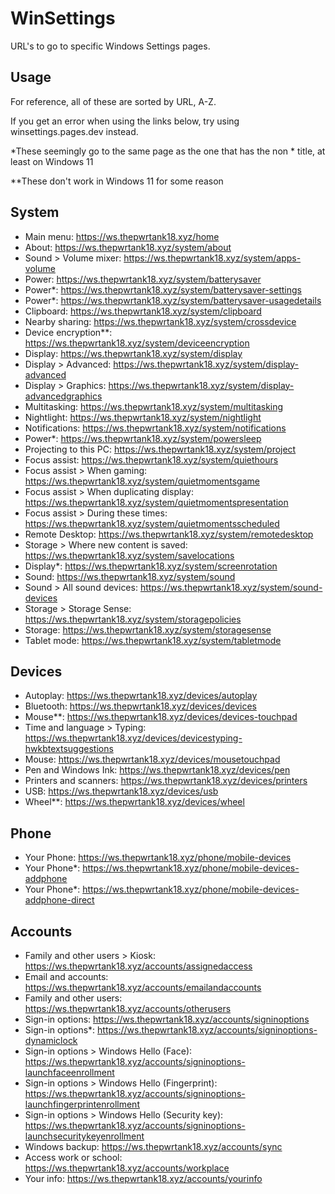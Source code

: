 # WinSettings
URL's to go to specific Windows Settings pages.

## Usage
For reference, all of these are sorted by URL, A-Z.

If you get an error when using the links below, try using winsettings.pages.dev instead.

*These seemingly go to the same page as the one that has the non * title, at least on Windows 11

**These don't work in Windows 11 for some reason

## System
* Main menu: https://ws.thepwrtank18.xyz/home
* About: https://ws.thepwrtank18.xyz/system/about
* Sound > Volume mixer: https://ws.thepwrtank18.xyz/system/apps-volume
* Power: https://ws.thepwrtank18.xyz/system/batterysaver
* Power*: https://ws.thepwrtank18.xyz/system/batterysaver-settings
* Power*: https://ws.thepwrtank18.xyz/system/batterysaver-usagedetails
* Clipboard: https://ws.thepwrtank18.xyz/system/clipboard
* Nearby sharing: https://ws.thepwrtank18.xyz/system/crossdevice
* Device encryption**: https://ws.thepwrtank18.xyz/system/deviceencryption
* Display: https://ws.thepwrtank18.xyz/system/display
* Display > Advanced: https://ws.thepwrtank18.xyz/system/display-advanced
* Display > Graphics: https://ws.thepwrtank18.xyz/system/display-advancedgraphics
* Multitasking: https://ws.thepwrtank18.xyz/system/multitasking
* Nightlight: https://ws.thepwrtank18.xyz/system/nightlight
* Notifications: https://ws.thepwrtank18.xyz/system/notifications
* Power*: https://ws.thepwrtank18.xyz/system/powersleep
* Projecting to this PC: https://ws.thepwrtank18.xyz/system/project
* Focus assist: https://ws.thepwrtank18.xyz/system/quiethours
* Focus assist > When gaming: https://ws.thepwrtank18.xyz/system/quietmomentsgame
* Focus assist > When duplicating display: https://ws.thepwrtank18.xyz/system/quietmomentspresentation
* Focus assist > During these times: https://ws.thepwrtank18.xyz/system/quietmomentsscheduled
* Remote Desktop: https://ws.thepwrtank18.xyz/system/remotedesktop
* Storage > Where new content is saved: https://ws.thepwrtank18.xyz/system/savelocations
* Display*: https://ws.thepwrtank18.xyz/system/screenrotation
* Sound: https://ws.thepwrtank18.xyz/system/sound
* Sound > All sound devices: https://ws.thepwrtank18.xyz/system/sound-devices
* Storage > Storage Sense: https://ws.thepwrtank18.xyz/system/storagepolicies
* Storage: https://ws.thepwrtank18.xyz/system/storagesense
* Tablet mode: https://ws.thepwrtank18.xyz/system/tabletmode

## Devices
* Autoplay: https://ws.thepwrtank18.xyz/devices/autoplay
* Bluetooth: https://ws.thepwrtank18.xyz/devices/devices
* Mouse**: https://ws.thepwrtank18.xyz/devices/devices-touchpad
* Time and language > Typing: https://ws.thepwrtank18.xyz/devices/devicestyping-hwkbtextsuggestions
* Mouse: https://ws.thepwrtank18.xyz/devices/mousetouchpad
* Pen and Windows Ink: https://ws.thepwrtank18.xyz/devices/pen
* Printers and scanners: https://ws.thepwrtank18.xyz/devices/printers
* USB: https://ws.thepwrtank18.xyz/devices/usb
* Wheel**: https://ws.thepwrtank18.xyz/devices/wheel

## Phone
* Your Phone: https://ws.thepwrtank18.xyz/phone/mobile-devices
* Your Phone*: https://ws.thepwrtank18.xyz/phone/mobile-devices-addphone
* Your Phone*: https://ws.thepwrtank18.xyz/phone/mobile-devices-addphone-direct

## Accounts
* Family and other users > Kiosk: https://ws.thepwrtank18.xyz/accounts/assignedaccess
* Email and accounts: https://ws.thepwrtank18.xyz/accounts/emailandaccounts
* Family and other users: https://ws.thepwrtank18.xyz/accounts/otherusers
* Sign-in options: https://ws.thepwrtank18.xyz/accounts/signinoptions
* Sign-in options*: https://ws.thepwrtank18.xyz/accounts/signinoptions-dynamiclock
* Sign-in options > Windows Hello (Face): https://ws.thepwrtank18.xyz/accounts/signinoptions-launchfaceenrollment
* Sign-in options > Windows Hello (Fingerprint): https://ws.thepwrtank18.xyz/accounts/signinoptions-launchfingerprintenrollment
* Sign-in options > Windows Hello (Security key): https://ws.thepwrtank18.xyz/accounts/signinoptions-launchsecuritykeyenrollment
* Windows backup: https://ws.thepwrtank18.xyz/accounts/sync
* Access work or school: https://ws.thepwrtank18.xyz/accounts/workplace
* Your info: https://ws.thepwrtank18.xyz/accounts/yourinfo